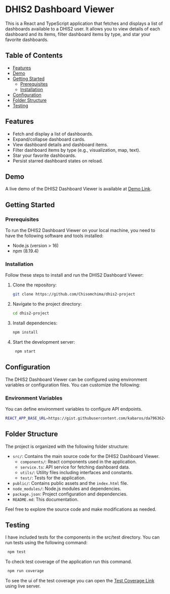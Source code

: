 # DHIS2 Dashboard Viewer

This is a React and TypeScript application that fetches and displays a list of dashboards available to a DHIS2 user. It allows you to view details of each dashboard and its items, filter dashboard items by type, and star your favorite dashboards.

## Table of Contents

- [Features](#features)
- [Demo](#demo)
- [Getting Started](#getting-started)
  - [Prerequisites](#prerequisites)
  - [Installation](#installation)
- [Configuration](#configuration)
- [Folder Structure](#folder-structure)
- [Testing](#testing)

## Features

- Fetch and display a list of dashboards.
- Expand/collapse dashboard cards.
- View dashboard details and dashboard items.
- Filter dashboard items by type (e.g., visualization, map, text).
- Star your favorite dashboards.
- Persist starred dashboard states on reload.

## Demo

A live demo of the DHIS2 Dashboard Viewer is available at [Demo Link](https://eloquent-mandazi-57f8f2.netlify.app/).

## Getting Started

### Prerequisites

To run the DHIS2 Dashboard Viewer on your local machine, you need to have the following software and tools installed:

- Node.js (version > 16)
- npm (8.19.4)

### Installation

Follow these steps to install and run the DHIS2 Dashboard Viewer:

1. Clone the repository:

   ```bash
   git clone https://github.com/Chisomchima/dhis2-project

   ```

2. Navigate to the project directory:

   ```bash
   cd dhis2-project

   ```

3. Install dependencies:

   ```bash
   npm install
   ```

4. Start the development server:

   ```bash
    npm start
   ```

## Configuration

The DHIS2 Dashboard Viewer can be configured using environment variables or configuration files. You can customize the following:

### Environment Variables

You can define environment variables to configure API endpoints.

```bash
REACT_APP_BASE_URL=https://gist.githubusercontent.com/kabaros/da79636249e10a7c991a4638205b1726/raw/fa044f54e7a5493b06bb51da40ecc3a9cb4cd3a5
```

## Folder Structure

The project is organized with the following folder structure:

- `src/`: Contains the main source code for the DHIS2 Dashboard Viewer.
  - `components/`: React components used in the application.
  - `service.ts`: API service for fetching dashboard data.
  - `utils/`: Utility files including interfaces and constants.
  - `test/`: Tests for the application.
- `public/`: Contains public assets and the `index.html` file.
- `node_modules/`: Node.js modules and dependencies.
- `package.json`: Project configuration and dependencies.
- `README.md`: This documentation.

Feel free to explore the source code and make modifications as needed.

## Testing

I have included tests for the components in the src/test directory. You can run tests using the following command:

```bash
 npm test

```

To check test coverage of the application run this command.

```bash
 npm run coverage

```

To see the ui of the test coverage you can open the [Test Coverage Link](http://127.0.0.1:5500/coverage/lcov-report/index.html) using live server.
